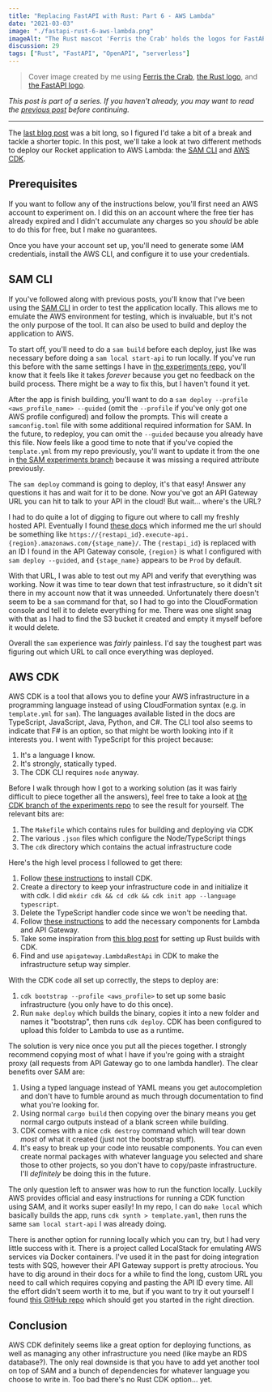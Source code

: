 ```yaml
---
title: "Replacing FastAPI with Rust: Part 6 - AWS Lambda"
date: "2021-03-03"
image: "./fastapi-rust-6-aws-lambda.png"
imageAlt: "The Rust mascot 'Ferris the Crab' holds the logos for FastAPI and Rust and is smooshing them together."
discussion: 29
tags: ["Rust", "FastAPI", "OpenAPI", "serverless"]
---
```


> Cover image created by me using [Ferris the Crab], [the Rust logo], and [the FastAPI logo].

_This post is part of a series. If you haven't already, you may want to read the [previous post] before continuing._

---

The [last blog post][previous post] was a bit long, so I figured I'd take a bit of a break and tackle a shorter topic. In this post, we'll take a look at two different methods to deploy our Rocket application to AWS Lambda: the [SAM CLI] and [AWS CDK].

## Prerequisites

If you want to follow any of the instructions below, you'll first need an AWS account to experiment on. I did this on an account where the free tier has already expired and I didn't accumulate any charges so you _should_ be able to do this for free, but I make no guarantees.

Once you have your account set up, you'll need to generate some IAM credentials, install the AWS CLI, and configure it to use your credentials.

## SAM CLI

If you've followed along with previous posts, you'll know that I've been using the [SAM CLI] in order to test the application locally. This allows me to emulate the AWS environment for testing, which is invaluable, but it's not the only purpose of the tool. It can also be used to build and deploy the application to AWS.

To start off, you'll need to do a `sam build` before each deploy, just like was necessary before doing a `sam local start-api` to run locally. If you've run this before with the same settings I have in [the experiments repo], you'll know that it feels like it takes _forever_ because you get no feedback on the build process. There might be a way to fix this, but I haven't found it yet.

After the app is finish building, you'll want to do a `sam deploy --profile <aws_profile_name> --guided` (omit the `--profile` if you've only got one AWS profile configured) and follow the prompts. This will create a `samconfig.toml` file with some additional required information for SAM. In the future, to redeploy, you can omit the `--guided` because you already have this file. Now feels like a good time to note that if you've copied the `template.yml` from my repo previously, you'll want to update it from the one in [the SAM experiments branch] because it was missing a required attribute previously.

The `sam deploy` command is going to deploy, it's that easy! Answer any questions it has and wait for it to be done. Now you've got an API Gateway URL you can hit to talk to your API in the cloud! But wait... where's the URL?

I had to do quite a lot of digging to figure out where to call my freshly hosted API. Eventually I found [these docs][aws api gateway docs] which informed me the url should be something like `https://{restapi_id}.execute-api.{region}.amazonaws.com/{stage_name}/`. The `{restapi_id}` is replaced with an ID I found in the API Gateway console, `{region}` is what I configured with `sam deploy --guided`, and `{stage_name}` appears to be `Prod` by default.

With that URL, I was able to test out my API and verify that everything was working. Now it was time to tear down that test infrastructure, so it didn't sit there in my account now that it was unneeded. Unfortunately there doesn't seem to be a `sam` command for that, so I had to go into the CloudFormation console and tell it to delete everything for me. There was one slight snag with that as I had to find the S3 bucket it created and empty it myself before it would delete.

Overall the `sam` experience was _fairly_ painless. I'd say the toughest part was figuring out which URL to call once everything was deployed.

## AWS CDK

AWS CDK is a tool that allows you to define your AWS infrastructure in a programming language instead of using CloudFormation syntax (e.g. in `template.yml` for `sam`). The languages available listed in the docs are TypeScript, JavaScript, Java, Python, and C#. The CLI tool also seems to indicate that F# is an option, so that might be worth looking into if it interests you. I went with TypeScript for this project because:

1. It's a language I know.
2. It's strongly, statically typed.
3. The CDK CLI requires `node` anyway.

Before I walk through how I got to a working solution (as it was fairly difficult to piece together all the answers), feel free to take a look at [the CDK branch of the experiments repo][the cdk branch] to see the result for yourself. The relevant bits are:

1. The `Makefile` which contains rules for building and deploying via CDK
2. The various `.json` files which configure the Node/TypeScript things
3. The `cdk` directory which contains the actual infrastructure code

Here's the high level process I followed to get there:

1. Follow [these instructions](https://docs.aws.amazon.com/cdk/latest/guide/home.html) to install CDK.
2. Create a directory to keep your infrastructure code in and initialize it with cdk. I did `mkdir cdk && cd cdk && cdk init app --language typescript`.
3. Delete the TypeScript handler code since we won't be needing that.
4. Follow [these instructions](https://docs.aws.amazon.com/cdk/latest/guide/serverless_example.html) to add the necessary components for Lambda and API Gateway.
5. Take some inspiration from [this blog post](https://dev.to/aws-builders/building-an-aws-lambda-extension-with-rust-3p81) for setting up Rust builds with CDK.
6. Find and use `apigateway.LambdaRestApi` in CDK to make the infrastructure setup way simpler.

With the CDK code all set up correctly, the steps to deploy are:

1. `cdk bootstrap --profile <aws_profile>` to set up some basic infrastructure (you only have to do this once).
2. Run `make deploy` which builds the binary, copies it into a new folder and names it "bootstrap", then runs `cdk deploy`. CDK has been configured to upload this folder to Lambda to use as a runtime.

The solution is very nice once you put all the pieces together. I strongly recommend copying most of what I have if you're going with a straight proxy (all requests from API Gateway go to one lambda handler). The clear benefits over SAM are:

1. Using a typed language instead of YAML means you get autocompletion and don't have to fumble around as much through documentation to find what you're looking for.
2. Using normal `cargo build` then copying over the binary means you get normal cargo outputs instead of a blank screen while building.
3. CDK comes with a nice `cdk destroy` command which will tear down _most_ of what it created (just not the bootstrap stuff).
4. It's easy to break up your code into reusable components. You can even create normal packages with whatever language you selected and share those to other projects, so you don't have to copy/paste infrastructure. I'll _definitely_ be doing this in the future.

The only question left to answer was how to run the function locally. Luckily AWS provides official and easy instructions for running a CDK function using SAM, and it works super easily! In my repo, I can do `make local` which basically builds the app, runs `cdk synth > template.yaml`, then runs the same `sam local start-api` I was already doing.

There is another option for running locally which you can try, but I had very little success with it. There is a project called LocalStack for emulating AWS services via Docker containers. I've used it in the past for doing integration tests with SQS, however their API Gateway support is pretty atrocious. You have to dig around in their docs for a while to find the long, custom URL you need to call which requires copying and pasting the API ID every time. All the effort didn't seem worth it to me, but if you want to try it out yourself I found [this GitHub repo](https://github.com/codetalkio/patterns-serverless-rust-minimal) which should get you started in the right direction.

## Conclusion

AWS CDK definitely seems like a great option for deploying functions, as well as managing any other infrastructure you need (like maybe an RDS database?). The only real downside is that you have to add yet another tool on top of SAM and a bunch of dependencies for whatever language you choose to write in. Too bad there's no Rust CDK option... yet.


[ferris the crab]: https://www.rustacean.net
[the rust logo]: https://www.rust-lang.org/policies/media-guide
[the fastapi logo]: https://github.com/tiangolo/fastapi
[the github repo]: https://github.com/dbanty/dylananthony.com
[previous post]: https://dylananthony.com/posts/fastapi-rust-5-rocket-0.5
[sam cli]: https://docs.aws.amazon.com/serverless-application-model/latest/developerguide/what-is-sam.html
[aws cdk]: https://docs.aws.amazon.com/cdk/latest/guide/home.html
[the experiments repo]: https://github.com/dbanty/rust-fastapi-experiments
[the sam experiments branch]: https://github.com/dbanty/rust-fastapi-experiments/tree/rocket-0.5-SAM
[the cdk branch]: https://github.com/dbanty/rust-fastapi-experiments/tree/rocket-0.5-CDK
[aws api gateway docs]: https://docs.aws.amazon.com/apigateway/latest/developerguide/how-to-call-api.html
